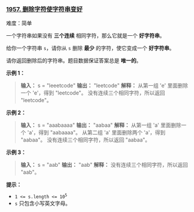 ### [1957\. 删除字符使字符串变好](https://leetcode.cn/problems/delete-characters-to-make-fancy-string/)

难度：简单

一个字符串如果没有 **三个连续** 相同字符，那么它就是一个 **好字符串**。

给你一个字符串 `s`，请你从 `s` 删除 **最少** 的字符，使它变成一个 **好字符串**。

请你返回删除后的字符串。题目数据保证答案总是 **唯一的**。

**示例 1：**

> **输入：** s = "leeetcode"
> **输出：** "leetcode"
> **解释：**
> 从第一组 'e' 里面删除一个 'e'，得到 "leetcode"。
> 没有连续三个相同字符，所以返回 "leetcode"。

**示例 2：**

> **输入：** s = "aaabaaaa"
> **输出：** "aabaa"
> **解释：**
> 从第一组 'a' 里面删除一个 'a'，得到 "aabaaaa"。
> 从第二组 'a' 里面删除两个 'a'，得到 "aabaa"。
> 没有连续三个相同字符，所以返回 "aabaa"。

**示例 3：**

> **输入：** s = "aab"
> **输出：** "aab"
> **解释：** 没有连续三个相同字符，所以返回 "aab"。

**提示：**

- <code>1 <= s.length <= 10<sup>5</sup></code>
- `s` 只包含小写英文字母。
